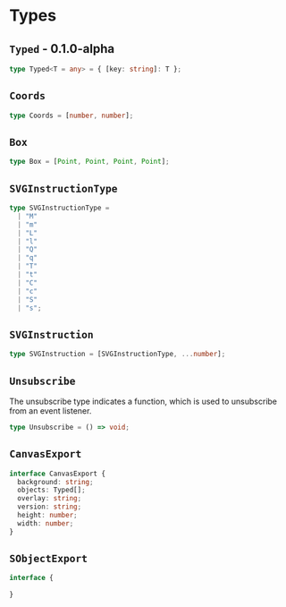 # Types

## `Typed` - 0.1.0-alpha

```ts
type Typed<T = any> = { [key: string]: T };
```

## `Coords`

```ts
type Coords = [number, number];
```

## `Box`

```ts
type Box = [Point, Point, Point, Point];
```

## `SVGInstructionType`

```ts
type SVGInstructionType =
  | "M"
  | "m"
  | "L"
  | "l"
  | "Q"
  | "q"
  | "T"
  | "t"
  | "C"
  | "c"
  | "S"
  | "s";
```

## `SVGInstruction`

```ts
type SVGInstruction = [SVGInstructionType, ...number];
```

## `Unsubscribe`

The unsubscribe type indicates a function, which is used to unsubscribe from an event listener.

```ts
type Unsubscribe = () => void;
```

## `CanvasExport`

```ts
interface CanvasExport {
  background: string;
  objects: Typed[];
  overlay: string;
  version: string;
  height: number;
  width: number;
}
```

## `SObjectExport`

```ts
interface {
  
}
```
